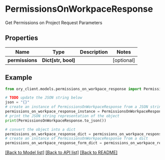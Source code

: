 # PermissionsOnWorkpaceResponse

Get Permissions on Project Request Parameters

## Properties

Name | Type | Description | Notes
------------ | ------------- | ------------- | -------------
**permissions** | **Dict[str, bool]** |  | [optional] 

## Example

```python
from ory_client.models.permissions_on_workpace_response import PermissionsOnWorkpaceResponse

# TODO update the JSON string below
json = "{}"
# create an instance of PermissionsOnWorkpaceResponse from a JSON string
permissions_on_workpace_response_instance = PermissionsOnWorkpaceResponse.from_json(json)
# print the JSON string representation of the object
print(PermissionsOnWorkpaceResponse.to_json())

# convert the object into a dict
permissions_on_workpace_response_dict = permissions_on_workpace_response_instance.to_dict()
# create an instance of PermissionsOnWorkpaceResponse from a dict
permissions_on_workpace_response_form_dict = permissions_on_workpace_response.from_dict(permissions_on_workpace_response_dict)
```
[[Back to Model list]](../README.md#documentation-for-models) [[Back to API list]](../README.md#documentation-for-api-endpoints) [[Back to README]](../README.md)


